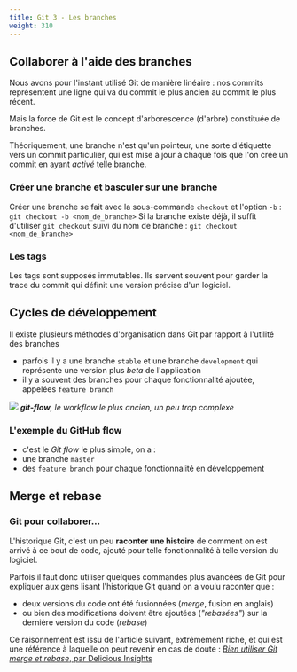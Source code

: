 ```yaml
---
title: Git 3 - Les branches
weight: 310
---
```


## Collaborer à l'aide des branches

Nous avons pour l'instant utilisé Git de manière linéaire : nos commits représentent une ligne qui va du commit le plus ancien au commit le plus récent.

Mais la force de Git est le concept d'arborescence (d'arbre) constituée de branches.

Théoriquement, une branche n'est qu'un pointeur, une sorte d'étiquette vers un commit particulier, qui est mise à jour à chaque fois que l'on crée un commit en ayant _activé_ telle branche.

### Créer une branche et basculer sur une branche

Créer une branche se fait avec la sous-commande `checkout` et l'option `-b` :
`git checkout -b <nom_de_branche>`
Si la branche existe déjà, il suffit d'utiliser `git checkout` suivi du nom de branche :
`git checkout <nom_de_branche>`

<!-- ### Supprimer une branche distante

**Attention ! C'est dangereux !** -->

### Les tags

Les tags sont supposés immutables. Ils servent souvent pour garder la trace du commit qui définit une version précise d'un logiciel.

<!-- FIXME: illustrations d'un flow et mention de différents flows -->

## Cycles de développement

 <!-- FIXME: soit là soit dans partie 4 travail collab  -->

Il existe plusieurs méthodes d'organisation dans Git par rapport à l'utilité des branches

- parfois il y a une branche `stable` et une branche `development` qui représente une version plus _beta_ de l'application
- il y a souvent des branches pour chaque fonctionnalité ajoutée, appelées `feature branch`

![](../../images/git_branches_2.png)
_**git-flow**, le workflow le plus ancien, un peu trop complexe_

### L'exemple du GitHub flow

- c'est le _Git flow_ le plus simple, on a :
- une branche `master`
- des `feature branch` pour chaque fonctionnalité en développement
<!--

---

title: Git 5 - Rebase et Merge
class: animation-fade
weight: 510
--- -->

<!-- FIXME: parler des branches et de ses commandes (partie 2?) mais surtout  -->
<!-- FIXME: parler de rebase et de merge  -->

## Merge et rebase

### Git pour collaborer...

L'historique Git, c'est un peu **raconter une histoire** de comment on est arrivé à ce bout de code, ajouté pour telle fonctionnalité à telle version du logiciel.

Parfois il faut donc utiliser quelques commandes plus avancées de Git pour expliquer aux gens lisant l'historique Git quand on a voulu raconter que :

- deux versions du code ont été fusionnées (_merge_, fusion en anglais)
- ou bien des modifications doivent être ajoutées (_"rebasées"_) sur la dernière version du code (_rebase_)

Ce raisonnement est issu de l'article suivant, extrêmement riche, et qui est une référence à laquelle on peut revenir en cas de doute :
[_Bien utiliser Git merge et rebase_, par Delicious Insights](https://delicious-insights.com/fr/articles/bien-utiliser-git-merge-et-rebase/)

<!-- FIXME: le rebase interactif -->
<!-- FIXME: le cherrypick -->
